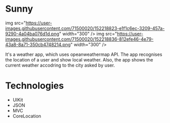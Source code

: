 # Sunny

img src="https://user-images.githubusercontent.com/71500020/152218823-e1f1c6ec-3209-457a-9290-4a04ba076d1d.png" width="300" />
img src="https://user-images.githubusercontent.com/71500020/152218836-812efe46-4e79-43a8-8a71-350cb4748214.png" width="300" />

It's a weather app, which uses opeanweathermap API. The app recognises the location of a user and show local weather. Also, the app shows the current weather accodring to the city asked by user.

# Technologies
* UIKit
* JSON
* MVC
* CoreLocation
